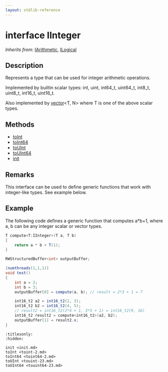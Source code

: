 ```yaml
---
layout: stdlib-reference
---
```


# interface IInteger

*Inherits from:* [IArithmetic](../../iarithmetic-01/index.md), [ILogical](../../ilogical-01/index.md)

## Description

Represents a type that can be used for integer arithmetic operations.

Implemented by builtin scalar types: <span class='code'><span class="code_keyword">int</span></span>, <span class='code'><span class="code_keyword">uint</span></span>, <span class='code'>int64_t</span>, <span class='code'>uint64_t</span>, <span class='code'>int8_t</span>, <span class='code'>uint8_t</span>, <span class='code'>int16_t</span>, <span class='code'>uint16_t</span>.

Also implemented by <span class='code'><a href="../../../types/vector/index.md" class="code_type">vector</a>&lt;T, N&gt;</span> where <span class='code'>T</span> is one of the above scalar types.


## Methods

* [toInt](../toint-2.md)
* [toInt64](../toint64-2.md)
* [toUInt](../touint-23.md)
* [toUInt64](../touint64-23.md)
* [init](../init.md)

## Remarks

This interface can be used to define generic functions that work with integer-like types. See example below.

## Example

The following code defines a generic function that computes <span class='code'>a*b+1</span>, where <span class='code'>a</span>, <span class='code'>b</span> can be any integer scalar or vector types.
```csharp
T compute<T:IInteger>(T a, T b)
{
    return a * b + T(1);
}

RWStructuredBuffer<int> outputBuffer;

[numthreads(1,1,1)]
void test()
{
    int a = 2;
    int b = 3;
    outputBuffer[0] = compute(a, b); // result = 2*3 + 1 = 7

    int16_t2 a2 = int16_t2(2, 3);
    int16_t2 b2 = int16_t2(4, 5);
    // result2 = int16_t2(2*4 + 1, 3*5 + 1) = int16_t2(9, 16)
    int16_t2 result2 = compute<int16_t2>(a2, b2);
    outputBuffer[1] = result2.x;
}
```



```{toctree}
:titlesonly:
:hidden:

init <init.md>
toInt <toint-2.md>
toInt64 <toint64-2.md>
toUInt <touint-23.md>
toUInt64 <touint64-23.md>
```
